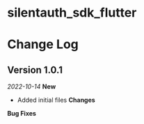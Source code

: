 # silentauth_sdk_flutter
# Change Log
## Version 1.0.1
_2022-10-14_
**New**
- Added initial files
**Changes**

**Bug Fixes**

